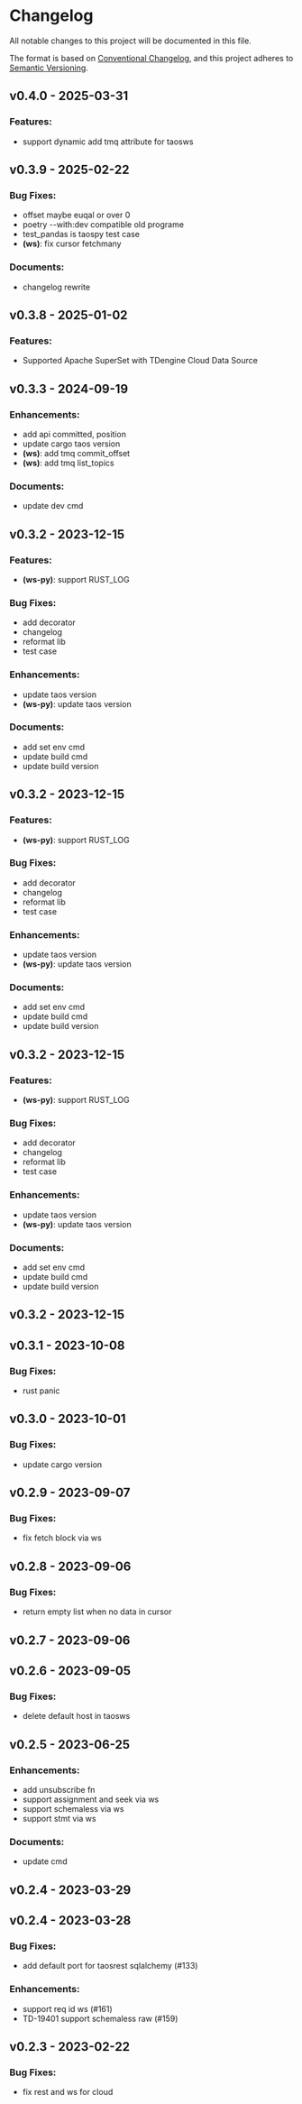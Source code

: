 # Changelog

All notable changes to this project will be documented in this file.

The format is based on [Conventional Changelog](https://www.conventionalcommits.org/en/v1.0.0/),
and this project adheres to [Semantic Versioning](https://semver.org/spec/v2.0.0.html).


## v0.4.0 - 2025-03-31

### Features:

- support dynamic add tmq attribute for taosws

## v0.3.9 - 2025-02-22

### Bug Fixes:

-  offset maybe euqal or over 0
-  poetry --with:dev compatible old programe
-  test_pandas is taospy test case
- **(ws)**:  fix cursor fetchmany

### Documents:

-  changelog rewrite

## v0.3.8 - 2025-01-02

### Features:

-  Supported Apache SuperSet with TDengine Cloud Data Source


## v0.3.3 - 2024-09-19

### Enhancements:

- add api committed, position
- update  cargo taos version
- **(ws)**: add tmq commit_offset
- **(ws)**: add tmq list_topics

### Documents:

- update dev cmd

## v0.3.2 - 2023-12-15

### Features:

- **(ws-py)**:  support RUST_LOG

### Bug Fixes:

-  add decorator
-  changelog
-  reformat lib
-  test case

### Enhancements:

-  update taos version
- **(ws-py)**:  update taos version

### Documents:

-  add set env cmd
-  update build cmd
-  update build version

## v0.3.2 - 2023-12-15

### Features:

- **(ws-py)**:  support RUST_LOG

### Bug Fixes:

-  add decorator
-  changelog
-  reformat lib
-  test case

### Enhancements:

-  update taos version
- **(ws-py)**:  update taos version

### Documents:

-  add set env cmd
-  update build cmd
-  update build version

## v0.3.2 - 2023-12-15

### Features:

- **(ws-py)**:  support RUST_LOG

### Bug Fixes:

-  add decorator
-  changelog
-  reformat lib
-  test case

### Enhancements:

-  update taos version
- **(ws-py)**:  update taos version

### Documents:

-  add set env cmd
-  update build cmd
-  update build version

## v0.3.2 - 2023-12-15

## v0.3.1 - 2023-10-08

### Bug Fixes:

- rust panic

## v0.3.0 - 2023-10-01

### Bug Fixes:

- update cargo version

## v0.2.9 - 2023-09-07

### Bug Fixes:

- fix fetch block via ws

## v0.2.8 - 2023-09-06

### Bug Fixes:

- return empty list when no data in cursor

## v0.2.7 - 2023-09-06

## v0.2.6 - 2023-09-05

### Bug Fixes:

- delete default host in taosws

## v0.2.5 - 2023-06-25

### Enhancements:

- add unsubscribe fn
- support assignment and seek via ws
- support schemaless via ws
- support stmt via ws

### Documents:

- update cmd

## v0.2.4 - 2023-03-29

## v0.2.4 - 2023-03-28

### Bug Fixes:

- add default port for taosrest sqlalchemy (#133)

### Enhancements:

- support req id ws (#161)
- TD-19401 support schemaless raw (#159)

## v0.2.3 - 2023-02-22

### Bug Fixes:

- fix rest and ws for cloud

